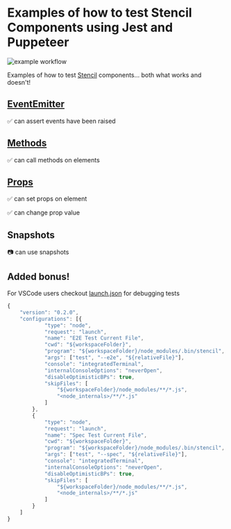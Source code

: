 # Examples of how to test Stencil Components using Jest and Puppeteer

![example workflow](https://github.com/jagreehal/stencil-how-to-test-components/actions/workflows/main/badge.svg)

Examples of how to test [Stencil](https://stenciljs.com) components... both what works and doesn't!

## [EventEmitter](https://stenciljs.com/docs/events)

✅ can assert events have been raised

## [Methods](https://stenciljs.com/docs/decorators)

✅ can call methods on elements

## [Props](https://stenciljs.com/docs/decorators)

✅ can set props on element

✅ can change prop value

## Snapshots

📷 can use snapshots

## Added bonus!

For VSCode users checkout [launch.json](.vscode/launch.json) for debugging tests

```js
{
    "version": "0.2.0",
    "configurations": [{
            "type": "node",
            "request": "launch",
            "name": "E2E Test Current File",
            "cwd": "${workspaceFolder}",
            "program": "${workspaceFolder}/node_modules/.bin/stencil",
            "args": ["test", "--e2e", "${relativeFile}"],
            "console": "integratedTerminal",
            "internalConsoleOptions": "neverOpen",
            "disableOptimisticBPs": true,
            "skipFiles": [
                "${workspaceFolder}/node_modules/**/*.js",
                "<node_internals>/**/*.js"
            ]
        },
        {
            "type": "node",
            "request": "launch",
            "name": "Spec Test Current File",
            "cwd": "${workspaceFolder}",
            "program": "${workspaceFolder}/node_modules/.bin/stencil",
            "args": ["test", "--spec", "${relativeFile}"],
            "console": "integratedTerminal",
            "internalConsoleOptions": "neverOpen",
            "disableOptimisticBPs": true,
            "skipFiles": [
                "${workspaceFolder}/node_modules/**/*.js",
                "<node_internals>/**/*.js"
            ]
        }
    ]
}
```

